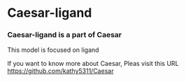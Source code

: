 # Caesar-ligand

### Caesar-ligand is a part of Caesar
This model is focused on ligand

If you want to know more about Caesar,
Pleas visit this URL
https://github.com/kathy5311/Caesar
